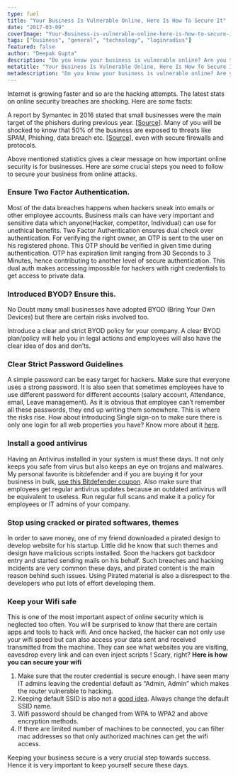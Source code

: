 ```yaml
---
type: fuel
title: "Your Business Is Vulnerable Online, Here Is How To Secure It"
date: "2017-03-09"
coverImage: "Your-Business-is-vulnerable-online-here-is-how-to-secure-it.jpg"
tags: ["business", "general", "technology", "loginradius"]
featured: false
author: "Deepak Gupta"
description: "Do you know your business is vulnerable online? Are you taking much needed security measurements? Here are the most essential security tips for your business."
metatitle: "Your Business Is Vulnerable Online, Here Is How To Secure It"
metadescription: "Do you know your business is vulnerable online? Are you taking much needed security measurements? Here are the most essential security tips for your business."
---
```


Internet is growing faster and so are the hacking attempts. The latest stats on online security breaches are shocking. Here are some facts:

A report by Symantec in 2016 stated that small businesses were the main target of the phishers during previous year. \[[Source](https://www.symantec.com/content/dam/symantec/docs/infographics/istr-attackers-strike-large-business-en.pdf)\]. Many of you will be shocked to know that 50% of the business are exposed to threats like SPAM, Phishing, data breach etc. \[[Source](https://www.helpnetsecurity.com/2017/03/02/email-iot-security-issues/)\], even with secure firewalls and protocols.

Above mentioned statistics gives a clear message on how important online security is for businesses. Here are some crucial steps you need to follow to secure your business from online attacks.

### **Ensure Two Factor Authentication.**

Most of the data breaches happens when hackers sneak into emails or other employee accounts. Business mails can have very important and sensitive data which anyone(Hacker, competitor, Individual) can use for unethical benefits. Two Factor Authentication ensures dual check over authentication. For verifying the right owner, an OTP is sent to the user on his registered phone. This OTP should be verified in given time during authentication. OTP has expiration limit ranging from 30 Seconds to 3 Minutes, hence contributing to another level of secure authentication. This dual auth makes accessing impossible for hackers with right credentials to get access to private data.

### **Introduced BYOD? Ensure this.**

No Doubt many small businesses have adopted BYOD (Bring Your Own Devices) but there are certain risks involved too.

Introduce a clear and strict BYOD policy for your company. A clear BYOD plan/policy will help you in legal actions and employees will also have the clear idea of dos and don’ts.

### **Clear** **Strict Password Guidelines**

A simple password can be easy target for hackers. Make sure that everyone uses a strong password. It is also seen that sometimes employees have to use different password for different accounts (salary account, Attendance, email, Leave management). As it is obvious that employee can’t remember all these passwords, they end up writing them somewhere. This is where the risks rise. How about introducing Single sign-on to make sure there is only one login for all web properties you have? Know more about it [here](https://www.loginradius.com/single-sign-on/).

### **Install a good antivirus**

Having an Antivirus installed in your system is must these days. It not only keeps you safe from virus but also keeps an eye on trojans and malwares. My personal favorite is bitdefender and if you are buying it for your business in bulk, [use this Bitdefender coupon](https://antivirusinsider.com/bitdefender-coupon-codes-review/). Also make sure that employees get regular antivirus updates because an outdated antivirus will be equivalent to useless. Run regular full scans and make it a policy for employees or IT admins of your company.

### **Stop using cracked or pirated softwares, themes**

In order to save money, one of my friend downloaded a pirated design to develop website for his startup. Little did he know that such themes and design have malicious scripts installed. Soon the hackers got backdoor entry and started sending mails on his behalf. Such breaches and hacking incidents are very common these days, and pirated content is the main reason behind such issues. Using Pirated material is also a disrespect to the developers who put lots of effort developing them.

### **Keep your Wifi safe**

This is one of the most important aspect of online security which is neglected too often. You will be surprised to know that there are certain apps and tools to hack wifi. And once hacked, the hacker can not only use your wifi speed but can also access your data sent and received transmitted from the machine. They can see what websites you are visiting, eavesdrop every link and can even inject scripts ! Scary, right? **Here is how you can secure your wifi**

1. Make sure that the router credential is secure enough. I have seen many IT admins leaving the credential default as “Admin, Admin” which makes the router vulnerable to hacking.
2. Keeping default SSID is also not a [good idea](http://securityaffairs.co/wordpress/36211/hacking/wi-fi-ssid-dos-flaw.html). Always change the default SSID name.
3. Wifi password should be changed from WPA to WPA2 and above encryption methods.
4. If there are limited number of machines to be connected, you can filter mac addresses so that only authorized machines can get the wifi access.

Keeping your business secure is a very crucial step towards success. Hence it is very important to keep yourself secure these days.
